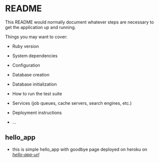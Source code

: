 # README

This README would normally document whatever steps are necessary to get the
application up and running.

Things you may want to cover:

* Ruby version

* System dependencies

* Configuration

* Database creation

* Database initialization

* How to run the test suite

* Services (job queues, cache servers, search engines, etc.)

* Deployment instructions

* ...
## hello_app
* this is simple hello_app with goodbye page deployed on heroku on [*hello-app-url*](https://ancient-springs-45942.herokuapp.com/)
